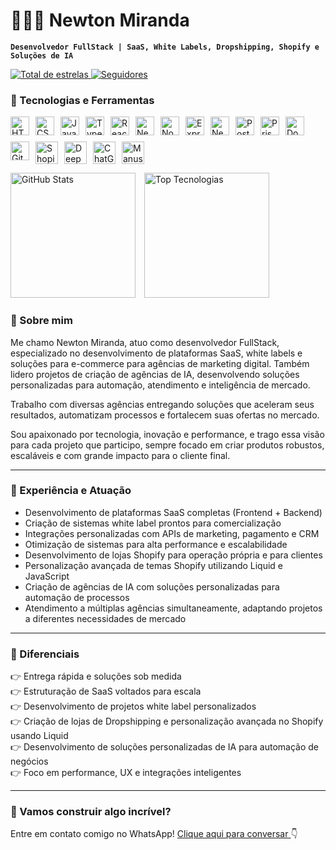 # 👨🏻‍💻 Newton Miranda

**`Desenvolvedor FullStack | SaaS, White Labels, Dropshipping, Shopify e Soluções de IA`**
<p align="left">
    <a href="https://github.com/NewtonMiranda00?tab=repositories&sort=stargazers">
        <img 
            alt="Total de estrelas" 
            title="Total de estrelas GitHub" 
            src="https://custom-icon-badges.demolab.com/github/stars/NewtonMiranda00?color=55960c&style=for-the-badge&labelColor=488207&logo=star&label=estrelas"
        />
    </a>
    <a href="https://github.com/NewtonMiranda00?tab=followers">
        <img 
            alt="Seguidores" 
            title="Me siga no GitHub" 
            src="https://custom-icon-badges.demolab.com/github/followers/NewtonMiranda00?color=236ad3&labelColor=1155ba&style=for-the-badge&logo=github&label=Seguidores&logoColor=white"
        />
    </a>
</p>

### 🤖 Tecnologias e Ferramentas

<p align="left" style="display: flex; flex-wrap: wrap; gap: 10px;">
  <img alt="HTML" title="HTML" width="30px" src="https://cdn.jsdelivr.net/gh/devicons/devicon@latest/icons/html5/html5-original.svg" />
  <img alt="CSS" title="CSS" width="30px" src="https://cdn.jsdelivr.net/gh/devicons/devicon@latest/icons/css3/css3-original.svg" />
  <img alt="JavaScript" title="JavaScript" width="30px" src="https://cdn.jsdelivr.net/gh/devicons/devicon@latest/icons/javascript/javascript-original.svg" />
  <img alt="TypeScript" title="TypeScript" width="30px" src="https://cdn.jsdelivr.net/gh/devicons/devicon@latest/icons/typescript/typescript-original.svg" />
  <img alt="React" title="React" width="30px" src="https://cdn.jsdelivr.net/gh/devicons/devicon@latest/icons/react/react-original.svg" />
  <img alt="Next.js" title="Next.js" width="30px" src="https://cdn.jsdelivr.net/gh/devicons/devicon@latest/icons/nextjs/nextjs-original.svg" />
  <img alt="Node.js" title="Node.js" width="30px" src="https://cdn.jsdelivr.net/gh/devicons/devicon@latest/icons/nodejs/nodejs-original.svg" />
  <img alt="Express" title="Express" width="30px" src="https://netforemost.com/wp-content/uploads/2024/08/1646733543-1.webp" />
  <img alt="NestJS" title="NestJS" width="30px" src="https://img.icons8.com/?size=100&id=9ESZMOeUioJS&format=png&color=000000" />
  <img alt="PostgreSQL" title="PostgreSQL" width="30px" src="https://cdn.jsdelivr.net/gh/devicons/devicon@latest/icons/postgresql/postgresql-original.svg" />
  <img alt="Prisma" title="Prisma" width="30px" src="https://cdn.jsdelivr.net/gh/devicons/devicon@latest/icons/prisma/prisma-original.svg" />
  <img alt="Docker" title="Docker" width="30px" src="https://cdn.jsdelivr.net/gh/devicons/devicon@latest/icons/docker/docker-original.svg" />
  <img alt="Git" title="Git" width="30px" src="https://cdn.jsdelivr.net/gh/devicons/devicon@latest/icons/git/git-original.svg" />
  <img alt="Shopify" title="Shopify" width="36px" src="https://img.icons8.com/?size=100&id=uSHYbs6PJfMT&format=png&color=000000" />
  <img alt="DeepSeek" title="DeepSeek" width="36px" src="https://img.icons8.com/?size=100&id=YWOidjGxCpFW&format=png&color=000000" />
  <img alt="ChatGPT" title="ChatGPT" width="36px" src="https://img.icons8.com/?size=100&id=kTuxVYRKeKEY&format=png&color=000000" />
  <img alt="Manus" title="Manus" width="36px" src="https://manus.im/icon.png?cf131ec9640e9d99" />
</p>


<p align="left">
  <img alt="GitHub Stats" height="200" style="padding-right: 10px;" src="https://github-readme-stats.vercel.app/api?username=NewtonMiranda00&show_icons=true&theme=tokyonight&include_all_commits=true&locale=pt-br" />
  <img alt="Top Tecnologias" height="200" src="https://github-readme-stats.vercel.app/api/top-langs/?username=NewtonMiranda00&theme=tokyonight&layout=compact&custom_title=Tecnologias&langs_count=9" />
</p>

### 🌟 Sobre mim

Me chamo Newton Miranda, atuo como desenvolvedor FullStack, especializado no desenvolvimento de plataformas SaaS, white labels e soluções para e-commerce para agências de marketing digital. Também lidero projetos de criação de agências de IA, desenvolvendo soluções personalizadas para automação, atendimento e inteligência de mercado.

Trabalho com diversas agências entregando soluções que aceleram seus resultados, automatizam processos e fortalecem suas ofertas no mercado.

Sou apaixonado por tecnologia, inovação e performance, e trago essa visão para cada projeto que participo, sempre focado em criar produtos robustos, escaláveis e com grande impacto para o cliente final.

---

### 🎯 Experiência e Atuação

- Desenvolvimento de plataformas SaaS completas (Frontend + Backend)
- Criação de sistemas white label prontos para comercialização
- Integrações personalizadas com APIs de marketing, pagamento e CRM
- Otimização de sistemas para alta performance e escalabilidade
- Desenvolvimento de lojas Shopify para operação própria e para clientes
- Personalização avançada de temas Shopify utilizando Liquid e JavaScript
- Criação de agências de IA com soluções personalizadas para automação de processos
- Atendimento a múltiplas agências simultaneamente, adaptando projetos a diferentes necessidades de mercado

---

### 🧹 Diferenciais

👉 Entrega rápida e soluções sob medida  
👉 Estruturação de SaaS voltados para escala  
👉 Desenvolvimento de projetos white label personalizados  
👉 Criação de lojas de Dropshipping e personalização avançada no Shopify usando Liquid  
👉 Desenvolvimento de soluções personalizadas de IA para automação de negócios  
👉 Foco em performance, UX e integrações inteligentes

---

### 💬 Vamos construir algo incrível?

<p>
  Entre em contato comigo no WhatsApp! 
  <a href="https://wa.me/5511999999999?text=Vi%20seu%20perfil%20no%20GitHub%20e%20gostaria%20de%20conversar%20sobre%20um%20projeto" target="_blank" rel="noopener noreferrer">
    Clique aqui para conversar
  </a> 👇
</p>
